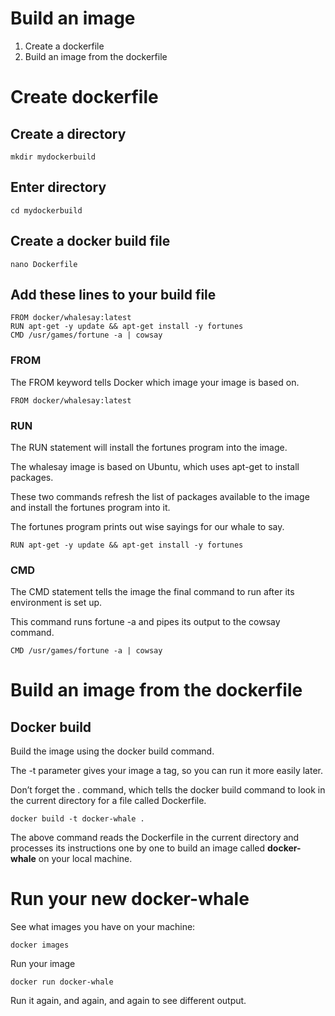 # Build an image

1. Create a dockerfile
1. Build an image from the dockerfile

# Create dockerfile

## Create a directory

```
mkdir mydockerbuild
```

## Enter directory

```
cd mydockerbuild
```

## Create a docker build file

```
nano Dockerfile
```

## Add these lines to your build file

```
FROM docker/whalesay:latest
RUN apt-get -y update && apt-get install -y fortunes
CMD /usr/games/fortune -a | cowsay
```

### FROM
The FROM keyword tells Docker which image your image is based on. 

```
FROM docker/whalesay:latest
```

### RUN
The RUN statement will install the fortunes program into the image. 

The whalesay image is based on Ubuntu, which uses apt-get to install packages. 

These two commands refresh the list of packages available to the image and install the fortunes program into it. 

The fortunes program prints out wise sayings for our whale to say.


```
RUN apt-get -y update && apt-get install -y fortunes
```

### CMD
The CMD statement tells the image the final command to run after its environment is set up. 

This command runs fortune -a and pipes its output to the cowsay command.

```
CMD /usr/games/fortune -a | cowsay
```

# Build an image from the dockerfile

## Docker build
Build the image using the docker build command. 

The -t parameter gives your image a tag, so you can run it more easily later. 

Don’t forget the . command, which tells the docker build command to look in the current directory for a file called Dockerfile. 

```
docker build -t docker-whale .
```

The above command reads the Dockerfile in the current directory and processes its instructions one by one to build an image called **docker-whale** on your local machine.

# Run your new docker-whale

See what images you have on your machine:

```
docker images
```

Run your image

```
docker run docker-whale
```

Run it again, and again, and again to see different output.

